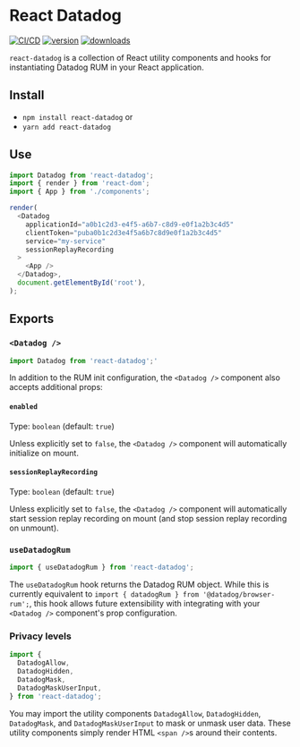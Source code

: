 # React Datadog

[![CI/CD](https://github.com/CharlesStover/quisi.do/actions/workflows/cd.yml/badge.svg?branch=main&event=push)](https://github.com/CharlesStover/quisi.do/actions/workflows/cd.yml)
[![version](https://img.shields.io/npm/v/react-datadog.svg)](https://www.npmjs.com/package/react-datadog)
[![downloads](https://img.shields.io/npm/dt/react-datadog.svg)](https://www.npmjs.com/package/react-datadog)

`react-datadog` is a collection of React utility components and hooks for
instantiating Datadog RUM in your React application.

## Install

- `npm install react-datadog` or
- `yarn add react-datadog`

## Use

```javascript
import Datadog from 'react-datadog';
import { render } from 'react-dom';
import { App } from './components';

render(
  <Datadog
    applicationId="a0b1c2d3-e4f5-a6b7-c8d9-e0f1a2b3c4d5"
    clientToken="puba0b1c2d3e4f5a6b7c8d9e0f1a2b3c4d5"
    service="my-service"
    sessionReplayRecording
  >
    <App />
  </Datadog>,
  document.getElementById('root'),
);
```

## Exports

### `<Datadog />`

```javascript
import Datadog from 'react-datadog';'
```

In addition to the RUM init configuration, the `<Datadog />` component also
accepts additional props:

#### `enabled`

Type: `boolean` (default: `true`)

Unless explicitly set to `false`, the `<Datadog />` component will automatically
initialize on mount.

#### `sessionReplayRecording`

Type: `boolean` (default: `true`)

Unless explicitly set to `false`, the `<Datadog />` component will automatically
start session replay recording on mount (and stop session replay recording on
unmount).

### `useDatadogRum`

```javascript
import { useDatadogRum } from 'react-datadog';
```

The `useDatadogRum` hook returns the Datadog RUM object. While this is currently
equivalent to `import { datadogRum } from '@datadog/browser-rum';`, this hook
allows future extensibility with integrating with your `<Datadog />` component's
prop configuration.

### Privacy levels

```javascript
import {
  DatadogAllow,
  DatadogHidden,
  DatadogMask,
  DatadogMaskUserInput,
} from 'react-datadog';
```

You may import the utility components `DatadogAllow`, `DatadogHidden`,
`DatadogMask`, and `DatadogMaskUserInput` to mask or unmask user data. These
utility components simply render HTML `<span />`s around their contents.
